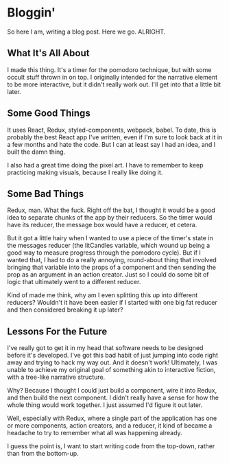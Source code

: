 # Bloggin'

So here I am, writing a blog post. Here we go. ALRIGHT.

## What It's All About

I made this thing. It's a timer for the pomodoro technique, but with some occult stuff thrown in on top. I originally intended for the narrative element to be more interactive, but it didn't really work out. I'll get into that a little bit later.

## Some Good Things

It uses React, Redux, styled-components, webpack, babel. To date, this is probably the best React app I've written, even if I'm sure to look back at it in a few months and hate the code. But I can at least say I had an idea, and I built the damn thing.

I also had a great time doing the pixel art. I have to remember to keep practicing making visuals, because I really like doing it.

## Some Bad Things

Redux, man. What the fuck. Right off the bat, I thought it would be a good idea to separate chunks of the app by their reducers. So the timer would have its reducer, the message box would have a reducer, et cetera.

But it got a little hairy when I wanted to use a piece of the timer's state in the messages reducer (the litCandles variable, which wound up being a good way to measure progress through the pomodoro cycle). But if I wanted that, I had to do a really annoying, round-about thing that involved bringing that variable into the props of a component and then sending the prop as an argument in an action creator. Just so I could do some bit of logic that ultimately went to a different reducer.

Kind of made me think, why am I even splitting this up into different reducers? Wouldn't it have been easier if I started with one big fat reducer and then considered breaking it up later?

## Lessons For the Future

I've really got to get it in my head that software needs to be designed before it's developed. I've got this bad habit of just jumping into code right away and trying to hack my way out. And it doesn't work! Ultimately, I was unable to achieve my original goal of something akin to interactive fiction, with a tree-like narrative structure.

Why? Because I thought I could just build a component, wire it into Redux, and then build the next component. I didn't really have a sense for how the whole thing would work together. I just assumed I'd figure it out later.

Well, especially with Redux, where a single part of the application has one or more components, action creators, and a reducer, it kind of became a headache to try to remember what all was happening already.

I guess the point is, I want to start writing code from the top-down, rather than from the bottom-up.
